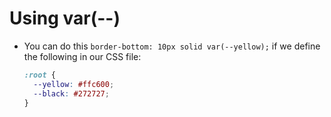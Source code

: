 # Using var(--)

- You can do this `border-bottom: 10px solid var(--yellow);` if we define the following in our CSS file:
  ```css
  :root {
    --yellow: #ffc600;
    --black: #272727;
  }
  ```